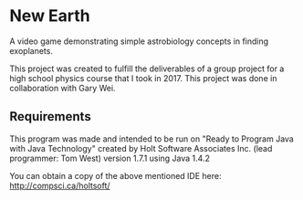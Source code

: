 # New Earth
A video game demonstrating simple astrobiology concepts in finding exoplanets.

This project was created to fulfill the deliverables of a group project for a high school physics course that I took in 2017. This project was done in collaboration with Gary Wei. 

## Requirements

This program was made and intended to be run on "Ready to Program Java with Java Technology" created by Holt Software Associates Inc. (lead programmer: Tom West) version 1.7.1 using Java 1.4.2

You can obtain a copy of the above mentioned IDE here: http://compsci.ca/holtsoft/
